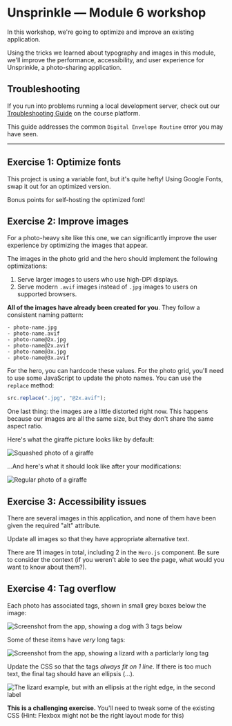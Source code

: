 # Unsprinkle — Module 6 workshop

In this workshop, we're going to optimize and improve an existing application.

Using the tricks we learned about typography and images in this module, we'll improve the performance, accessibility, and user experience for Unsprinkle, a photo-sharing application.

## Troubleshooting

If you run into problems running a local development server, check out our [Troubleshooting Guide](https://courses.joshwcomeau.com/troubleshooting) on the course platform.

This guide addresses the common `Digital Envelope Routine` error you may have seen.

---

## Exercise 1: Optimize fonts

This project is using a variable font, but it's quite hefty! Using Google Fonts, swap it out for an optimized version.

Bonus points for self-hosting the optimized font!

## Exercise 2: Improve images

For a photo-heavy site like this one, we can significantly improve the user experience by optimizing the images that appear.

The images in the photo grid and the hero should implement the following optimizations:

1. Serve larger images to users who use high-DPI displays.
2. Serve modern `.avif` images instead of `.jpg` images to users on supported browsers.

**All of the images have already been created for you**. They follow a consistent naming pattern:

```
- photo-name.jpg
- photo-name.avif
- photo-name@2x.jpg
- photo-name@2x.avif
- photo-name@3x.jpg
- photo-name@3x.avif
```

For the hero, you can hardcode these values. For the photo grid, you'll need to use some JavaScript to update the photo names. You can use the `replace` method:

```js
src.replace(".jpg", "@2x.avif");
```

One last thing: the images are a little distorted right now. This happens because our images are all the same size, but they don't share the same aspect ratio.

Here's what the giraffe picture looks like by default:

![Squashed photo of a giraffe](./docs/before.png)

…And here's what it should look like after your modifications:

![Regular photo of a giraffe](./docs/after.png)

## Exercise 3: Accessibility issues

There are several images in this application, and none of them have been given the required "alt" attribute.

Update all images so that they have appropriate alternative text.

There are 11 images in total, including 2 in the `Hero.js` component. Be sure to consider the context (if you weren't able to see the page, what would you want to know about them?).

## Exercise 4: Tag overflow

Each photo has associated tags, shown in small grey boxes below the image:

![Screenshot from the app, showing a dog with 3 tags below](./docs/tag-example.png)

Some of these items have _very_ long tags:

![Screenshot from the app, showing a lizard with a particlarly long tag](./docs/long-tag-example.png)

Update the CSS so that the tags _always fit on 1 line_. If there is too much text, the final tag should have an ellipsis (…).

![The lizard example, but with an ellipsis at the right edge, in the second label](./docs/tag-clamped.png)

**This is a challenging exercise.** You'll need to tweak some of the existing CSS (Hint: Flexbox might not be the right layout mode for this)
